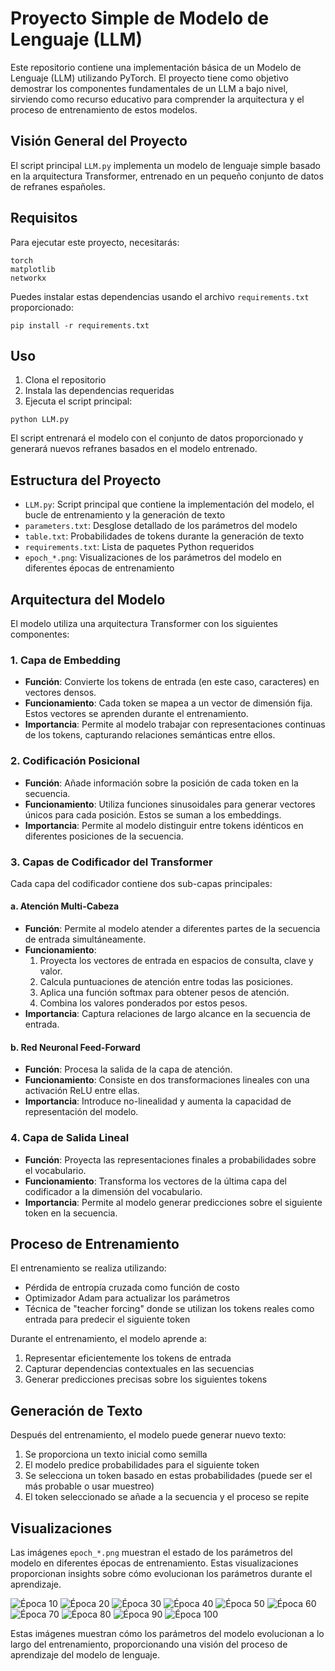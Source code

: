 # Proyecto Simple de Modelo de Lenguaje (LLM)

Este repositorio contiene una implementación básica de un Modelo de Lenguaje (LLM) utilizando PyTorch. El proyecto tiene como objetivo demostrar los componentes fundamentales de un LLM a bajo nivel, sirviendo como recurso educativo para comprender la arquitectura y el proceso de entrenamiento de estos modelos.

## Visión General del Proyecto

El script principal `LLM.py` implementa un modelo de lenguaje simple basado en la arquitectura Transformer, entrenado en un pequeño conjunto de datos de refranes españoles. 

## Requisitos

Para ejecutar este proyecto, necesitarás:

```
torch
matplotlib
networkx
```

Puedes instalar estas dependencias usando el archivo `requirements.txt` proporcionado:

```
pip install -r requirements.txt
```

## Uso

1. Clona el repositorio
2. Instala las dependencias requeridas
3. Ejecuta el script principal:

```
python LLM.py
```

El script entrenará el modelo con el conjunto de datos proporcionado y generará nuevos refranes basados en el modelo entrenado.

## Estructura del Proyecto

- `LLM.py`: Script principal que contiene la implementación del modelo, el bucle de entrenamiento y la generación de texto
- `parameters.txt`: Desglose detallado de los parámetros del modelo
- `table.txt`: Probabilidades de tokens durante la generación de texto
- `requirements.txt`: Lista de paquetes Python requeridos
- `epoch_*.png`: Visualizaciones de los parámetros del modelo en diferentes épocas de entrenamiento

## Arquitectura del Modelo

El modelo utiliza una arquitectura Transformer con los siguientes componentes:

### 1. Capa de Embedding
- **Función**: Convierte los tokens de entrada (en este caso, caracteres) en vectores densos.
- **Funcionamiento**: Cada token se mapea a un vector de dimensión fija. Estos vectores se aprenden durante el entrenamiento.
- **Importancia**: Permite al modelo trabajar con representaciones continuas de los tokens, capturando relaciones semánticas entre ellos.

### 2. Codificación Posicional
- **Función**: Añade información sobre la posición de cada token en la secuencia.
- **Funcionamiento**: Utiliza funciones sinusoidales para generar vectores únicos para cada posición. Estos se suman a los embeddings.
- **Importancia**: Permite al modelo distinguir entre tokens idénticos en diferentes posiciones de la secuencia.

### 3. Capas de Codificador del Transformer
Cada capa del codificador contiene dos sub-capas principales:

#### a. Atención Multi-Cabeza
- **Función**: Permite al modelo atender a diferentes partes de la secuencia de entrada simultáneamente.
- **Funcionamiento**: 
  1. Proyecta los vectores de entrada en espacios de consulta, clave y valor.
  2. Calcula puntuaciones de atención entre todas las posiciones.
  3. Aplica una función softmax para obtener pesos de atención.
  4. Combina los valores ponderados por estos pesos.
- **Importancia**: Captura relaciones de largo alcance en la secuencia de entrada.

#### b. Red Neuronal Feed-Forward
- **Función**: Procesa la salida de la capa de atención.
- **Funcionamiento**: Consiste en dos transformaciones lineales con una activación ReLU entre ellas.
- **Importancia**: Introduce no-linealidad y aumenta la capacidad de representación del modelo.

### 4. Capa de Salida Lineal
- **Función**: Proyecta las representaciones finales a probabilidades sobre el vocabulario.
- **Funcionamiento**: Transforma los vectores de la última capa del codificador a la dimensión del vocabulario.
- **Importancia**: Permite al modelo generar predicciones sobre el siguiente token en la secuencia.

## Proceso de Entrenamiento

El entrenamiento se realiza utilizando:
- Pérdida de entropía cruzada como función de costo
- Optimizador Adam para actualizar los parámetros
- Técnica de "teacher forcing" donde se utilizan los tokens reales como entrada para predecir el siguiente token

Durante el entrenamiento, el modelo aprende a:
1. Representar eficientemente los tokens de entrada
2. Capturar dependencias contextuales en las secuencias
3. Generar predicciones precisas sobre los siguientes tokens

## Generación de Texto

Después del entrenamiento, el modelo puede generar nuevo texto:
1. Se proporciona un texto inicial como semilla
2. El modelo predice probabilidades para el siguiente token
3. Se selecciona un token basado en estas probabilidades (puede ser el más probable o usar muestreo)
4. El token seleccionado se añade a la secuencia y el proceso se repite

## Visualizaciones

Las imágenes `epoch_*.png` muestran el estado de los parámetros del modelo en diferentes épocas de entrenamiento. Estas visualizaciones proporcionan insights sobre cómo evolucionan los parámetros durante el aprendizaje.

![Época 10](epoch_10.png)
![Época 20](epoch_20.png)
![Época 30](epoch_30.png)
![Época 40](epoch_40.png)
![Época 50](epoch_50.png)
![Época 60](epoch_60.png)
![Época 70](epoch_70.png)
![Época 80](epoch_80.png)
![Época 90](epoch_90.png)
![Época 100](epoch_100.png)

Estas imágenes muestran cómo los parámetros del modelo evolucionan a lo largo del entrenamiento, proporcionando una visión del proceso de aprendizaje del modelo de lenguaje.
